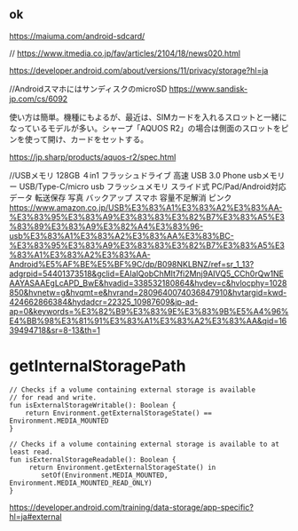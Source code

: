 ## ok
https://maiuma.com/android-sdcard/

// 
https://www.itmedia.co.jp/fav/articles/2104/18/news020.html


https://developer.android.com/about/versions/11/privacy/storage?hl=ja

//AndroidスマホにはサンディスクのmicroSD
https://www.sandisk-jp.com/cs/6092

使い方は簡単。機種にもよるが、最近は、SIMカードを入れるスロットと一緒になっているモデルが多い。シャープ「AQUOS R2」の場合は側面のスロットをピンを使って開け、カードをセットする。

https://jp.sharp/products/aquos-r2/spec.html

//USBメモリ 128GB ４in1 フラッシュドライブ 高速 USB 3.0 Phone usbメモリー USB/Type-C/micro usb フラッシュメモリ スライド式 PC/Pad/Android対応 データ 転送保存 写真 バックアップ スマホ 容量不足解消 ピンク
https://www.amazon.co.jp/USB%E3%83%A1%E3%83%A2%E3%83%AA-%E3%83%95%E3%83%A9%E3%83%83%E3%82%B7%E3%83%A5%E3%83%89%E3%83%A9%E3%82%A4%E3%83%96-usb%E3%83%A1%E3%83%A2%E3%83%AA%E3%83%BC-%E3%83%95%E3%83%A9%E3%83%83%E3%82%B7%E3%83%A5%E3%83%A1%E3%83%A2%E3%83%AA-Android%E5%AF%BE%E5%BF%9C/dp/B098NKLBNZ/ref=sr_1_13?adgrpid=54401373518&gclid=EAIaIQobChMIt7fi2Mnj9AIVQ5_CCh0rQw1NEAAYASAAEgLcAPD_BwE&hvadid=338532180864&hvdev=c&hvlocphy=1028850&hvnetw=g&hvqmt=e&hvrand=2809640074036847910&hvtargid=kwd-424662866384&hydadcr=22325_10987609&jp-ad-ap=0&keywords=%E3%82%B9%E3%83%9E%E3%83%9B%E5%A4%96%E4%BB%98%E3%81%91%E3%83%A1%E3%83%A2%E3%83%AA&qid=1639494718&sr=8-13&th=1

# getInternalStoragePath
```kolin
// Checks if a volume containing external storage is available
// for read and write.
fun isExternalStorageWritable(): Boolean {
    return Environment.getExternalStorageState() == Environment.MEDIA_MOUNTED
}

// Checks if a volume containing external storage is available to at least read.
fun isExternalStorageReadable(): Boolean {
     return Environment.getExternalStorageState() in
        setOf(Environment.MEDIA_MOUNTED, Environment.MEDIA_MOUNTED_READ_ONLY)
}
```
https://developer.android.com/training/data-storage/app-specific?hl=ja#external
